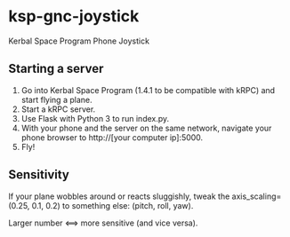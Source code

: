 # ksp-gnc-joystick
Kerbal Space Program Phone Joystick

## Starting a server
1. Go into Kerbal Space Program (1.4.1 to be compatible with kRPC) and start flying a plane.
2. Start a kRPC server.
3. Use Flask with Python 3 to run index.py.
4. With your phone and the server on the same network, navigate your phone browser to http://[your computer ip]:5000.
5. Fly!

## Sensitivity
If your plane wobbles around or reacts sluggishly, tweak the axis_scaling=(0.25, 0.1, 0.2) to something else: (pitch, roll, yaw).

Larger number <==> more sensitive (and vice versa).
